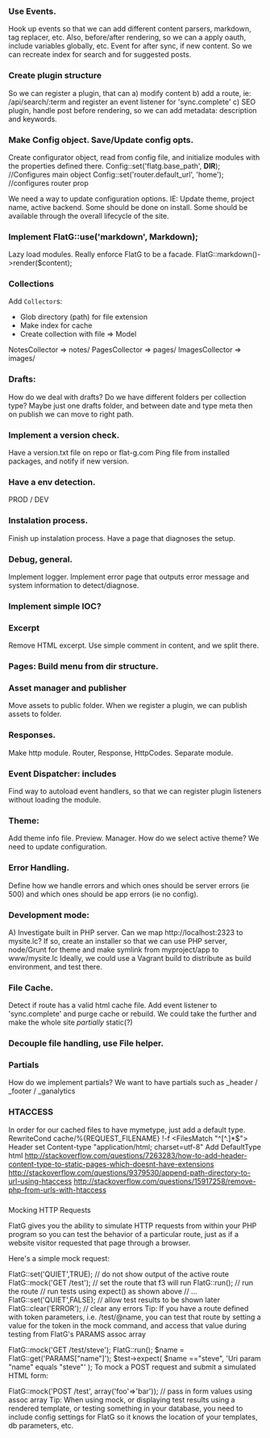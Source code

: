 ### Use Events.
Hook up events so that we can add different content parsers, markdown, 
tag replacer, etc.
Also, before/after rendering, so we can a apply oauth, include variables
globally, etc.
Event for after sync, if new content. So we can recreate index for search
and for suggested posts.

### Create plugin structure
So we can register a plugin, that can 
a) modify content
b) add a route, ie: /api/search/:term
   and register an event listener for 'sync.complete'
c) SEO plugin, handle post before rendering, so we can
   add metadata: description and keywords.


### Make Config object. Save/Update config opts.
Create configurator object, read from config file, and
initialize modules with the properties defined there.
Config::set('flatg.base_path', __DIR__); //Configures main object
Config::set('router.default_url', 'home'); //configures router prop

We need a way to update configuration options. IE: Update
theme, project name, active backend. Some should be 
done on install. Some should be available through 
the overall lifecycle of the site.   

### Implement FlatG::use('markdown', Markdown);
Lazy load modules. Really enforce FlatG to be a facade.
FlatG::markdown()->render($content);

### Collections
Add `Collector`s:
- Glob directory (path) for file extension
- Make index for cache
- Create collection with file => Model

NotesCollector => notes/
PagesCollector => pages/
ImagesCollector => images/

### Drafts:
How do we deal with drafts?
Do we have different folders per collection type?
Maybe just one drafts folder, and between date and type 
meta then on publish we can move to right path.

### Implement a version check.
Have a version.txt file on repo or flat-g.com
Ping file from installed packages, and notify if new version.

### Have a env detection. 
PROD / DEV

### Instalation process.
Finish up instalation process. Have a page that diagnoses the setup.

### Debug, general.
Implement logger. Implement error page that outputs error message and
system information to detect/diagnose.

### Implement simple IOC?

### Excerpt
Remove HTML excerpt. Use simple <!-- more --> comment
in content, and we split there.

### Pages: Build menu from dir structure. 

### Asset manager and publisher
Move assets to public folder. When we register a plugin,
we can publish assets to folder.

### Responses.
Make http module. Router, Response, HttpCodes.
Separate module.

### Event Dispatcher: includes
Find way to autoload event handlers, so that we can register
plugin listeners without loading the module.

### Theme:
Add theme info file. Preview. Manager. How do we 
select active theme? We need to update configuration.

### Error Handling. 
Define how we handle errors and which ones should be 
server errors (ie 500) and which ones should be app errors (ie no config).

### Development mode:
A) Investigate built in PHP server. Can we map
http://localhost:2323 to mysite.lc?
If so, create an installer so that we can use
PHP server, node/Grunt for theme and make symlink
from myproject/app to www/mysite.lc
Ideally, we could use a Vagrant build to distribute
as build environment, and test there.

### File Cache.
Detect if route has a valid html cache file.
Add event listener to 'sync.complete' and purge
cache or rebuild.
We could take the further and make the whole site
_partially_ static(?)

### Decouple file handling, use File helper.

### Partials
How do we implement partials? We want to have partials
such as _header / _footer / _ganalytics

### HTACCESS
In order for our cached files to have mymetype, just add a default
type.
RewriteCond cache/%{REQUEST_FILENAME} !-f
<FilesMatch "^[^\.]*$"> 
	Header set Content-type "application/html; charset=utf-8" 
</FilesMatch>
Add DefaultType html
http://stackoverflow.com/questions/7263283/how-to-add-header-content-type-to-static-pages-which-doesnt-have-extensions
http://stackoverflow.com/questions/9379530/append-path-directory-to-url-using-htaccess
http://stackoverflow.com/questions/15917258/remove-php-from-urls-with-htaccess


#####
Mocking HTTP Requests

FlatG gives you the ability to simulate HTTP requests from within your PHP program so you can test the behavior of a particular route, just as if a website visitor requested that page through a browser.

Here's a simple mock request:

FlatG::set('QUIET',TRUE);  // do not show output of the active route
FlatG::mock('GET /test');  // set the route that f3 will run
FlatG::run();  // run the route
// run tests using expect() as shown above
// ...
FlatG::set('QUIET',FALSE); // allow test results to be shown later
FlatG::clear('ERROR');  // clear any errors
Tip: If you have a route defined with token parameters, i.e. /test/@name, you can test that route by setting a value for the token in the mock command, and access that value during testing from FlatG's PARAMS assoc array

FlatG::mock('GET /test/steve'); 
FlatG::run();
$name = FlatG::get('PARAMS["name"]');
$test->expect(
    $name =="steve",
    'Uri param "name" equals "steve"'
);
To mock a POST request and submit a simulated HTML form:

FlatG::mock('POST /test', array('foo'=>'bar')); // pass in form values using assoc array
Tip: When using mock, or displaying test results using a rendered template, or testing something in your database, you need to include config settings for FlatG so it knows the location of your templates, db parameters, etc.